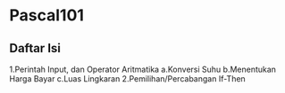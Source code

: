 # Pascal101

## Daftar Isi
1.Perintah Input, dan Operator Aritmatika
    a.Konversi Suhu
    b.Menentukan Harga Bayar
    c.Luas Lingkaran
2.Pemilihan/Percabangan If-Then
